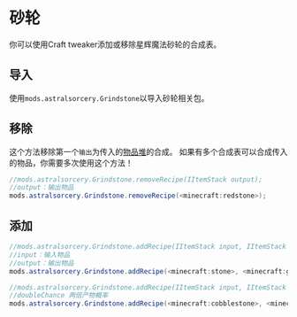 # 砂轮

你可以使用Craft tweaker添加或移除星辉魔法砂轮的合成表。


## 导入
使用`mods.astralsorcery.Grindstone`以导入砂轮相关包。

## 移除
这个方法移除第一个`输出`为传入的[物品堆](/Vanilla/Items/IItemStack/)的合成。 
如果有多个合成表可以合成传入的物品，你需要多次使用这个方法！

```JAVA
//mods.astralsorcery.Grindstone.removeRecipe(IItemStack output);
//output：输出物品
mods.astralsorcery.Grindstone.removeRecipe(<minecraft:redstone>);
```

## 添加
```JAVA
//mods.astralsorcery.Grindstone.addRecipe(IItemStack input, IItemStack output);
//input：输入物品
//output：输出物品
mods.astralsorcery.Grindstone.addRecipe(<minecraft:stone>, <minecraft:gravel>);

//mods.astralsorcery.Grindstone.addRecipe(IItemStack input, IItemStack output, float doubleChance);
//doubleChance 两倍产物概率
mods.astralsorcery.Grindstone.addRecipe(<minecraft:cobblestone>, <minecraft:gravel>, 0.5f);
```
